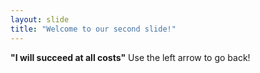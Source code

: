 ```yaml
---
layout: slide
title: "Welcome to our second slide!"
---
```

**"I will succeed at all costs"**
Use the left arrow to go back!

